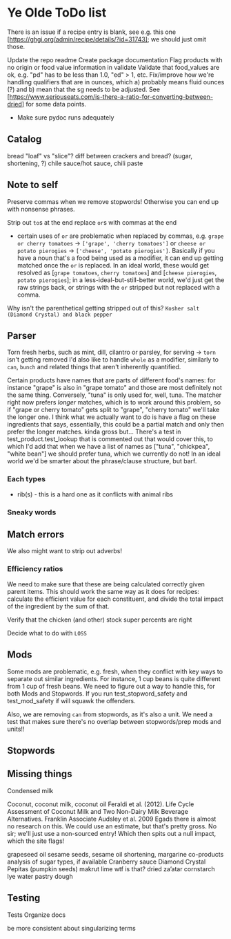 # Ye Olde ToDo list

There is an issue if a recipe entry is blank, see e.g. this one [https://ghgi.org/admin/recipe/details/?id=31743]; we should just omit those.

Update the repo readme
Create package documentation
Flag products with no origin or food value information in validate
Validate that food_values are ok, e.g. "pd" has to be less than 1.0, "ed" > 1, etc.
Fix/improve how we're handling qualifiers that are in ounces, which a) probably means fluid ounces (?) and b) mean that the sg needs to be adjusted. See [https://www.seriouseats.com/is-there-a-ratio-for-converting-between-dried] for some data points.
- Make sure pydoc runs adequately

## Catalog

bread "loaf" vs "slice"?
diff between crackers and bread? (sugar, shortening, ?)
chile sauce/hot sauce, chili paste

## Note to self

Preserve commas when we remove stopwords! Otherwise you can end up with nonsense phrases.

Strip out `to`s at the end
replace `or`s with commas at the end

- certain uses of `or` are problematic when replaced by commas, e.g. `grape or cherry tomatoes` -> `['grape', 'cherry tomatoes']` or `cheese or potato pierogies` -> `['cheese', 'potato pierogies']`. Basically if you have a noun that's a food being used as a modifier, it can end up getting matched once the `or` is replaced. In an ideal world, these would get resolved as [`grape tomatoes`, `cherry tomatoes`] and [`cheese pierogies`, `potato pierogies`]; in a less-ideal-but-still-better world, we'd just get the raw strings back, or strings with the `or` stripped but not replaced with a comma.

Why isn't the parenthetical getting stripped out of this? `Kosher salt (Diamond Crystal) and black pepper`

## Parser

Torn fresh herbs, such as mint, dill, cilantro or parsley, for serving -> `torn` isn't getting removed
I'd also like to handle `whole` as a modifier, similarly to `can`, `bunch` and related things that aren't inherently quantified.

Certain products have names that are parts of different food's names: for instance "grape" is also in "grape tomato" and those are most definitely not the same thing. Conversely, "tuna" is only used for, well, tuna. The matcher right now prefers *longer* matches, which is to work around this problem, so if "grape or cherry tomato" gets split to "grape", "cherry tomato" we'll take the longer one. I think what we actually want to do is have a flag on these ingredients that says, essentially, this could be a partial match and only then prefer the longer matches. kinda gross but... There's a test in test_product.test_lookup that is commented out that would cover this, to which I'd add that when we have a list of names as ["tuna", "chickpea", "white bean"] we should prefer tuna, which we currently do not! In an ideal world we'd be smarter about the phrase/clause structure, but barf.

### Each types

- rib(s) - this is a hard one as it conflicts with animal ribs

### Sneaky words

## Match errors

We also might want to strip out adverbs!

### Efficiency ratios

We need to make sure that these are being calculated correctly given parent items. This should work the same way as it does for recipes: calculate the efficient value for each constituent, and divide the total impact of the ingredient by the sum of that.

Verify that the chicken (and other) stock super percents are right

Decide what to do with `LOSS`

## Mods

Some mods are problematic, e.g. fresh, when they conflict with key ways to separate out similar ingredients. For instance, 1 cup beans is quite different from 1 cup of fresh beans. We need to figure out a way to handle this, for both Mods and Stopwords. If you run test_stopword_safety and test_mod_safety if will squawk the offenders.

Also, we are removing `can` from stopwords, as it's also a unit. We need a test that makes sure there's no overlap between stopwords/prep mods and units!!

## Stopwords

## Missing things

Condensed milk

Coconut, coconut milk, coconut oil
  Feraldi et al. (2012). Life Cycle Assessment of Coconut Milk and Two Non-Dairy Milk Beverage Alternatives. Franklin Associate
  Audsley et al. 2009
  Egads there is almost no research on this. We could use an estimate, but that's pretty gross.
  No sir; we'll just use a non-sourced entry! Which then spits out a null impact, which the site flags!

grapeseed oil
sesame seeds, sesame oil
shortening, margarine
co-products analysis of sugar types, if available
Cranberry sauce
Diamond Crystal
Pepitas (pumpkin seeds)
makrut lime wtf is that?
dried za’atar
cornstarch
lye water
pastry dough

## Testing

Tests
Organize docs

be more consistent about singularizing terms
